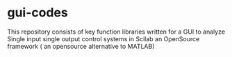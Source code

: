 # gui-codes
This repository consists of key function libraries written for a GUI to analyze Single input single output control systems in Scilab an OpenSource framework ( an opensource alternative to MATLAB)

